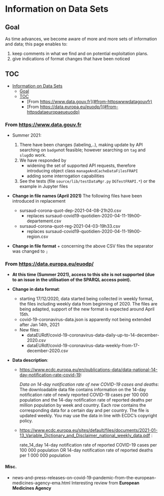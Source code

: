 # Information on Data Sets

## Goal
As time advances, we become aware of more and more sets of information and data;
this page enables to:
  1. keep comments in what we find and on potential exploitation plans.
  2. give indications of format changes that have been noticed

## TOC
<!--TOC-->

- [Information on Data Sets](#information-on-data-sets)
  - [Goal](#goal)
  - [TOC](#toc)
    - [From https://www.data.gouv.fr](#from-httpswwwdatagouvfr)
    - [From https://data.europa.eu/euodp/](#from-httpsdataeuropaeueuodp)

<!--TOC-->


### From https://www.data.gouv.fr
 - Summer 2021:
   1. There have been changes (labeling,..), making update by API searching 
      on `badge`not feasible; however searching  on `tag` and `slug`do work. 
   1. We have responded by
      + widening the set of supported API requests, therefore
        introducing object class `manageAndCacheDataFilesFRAPI`
	  + adding some interrogation capabilities
   1. See the tests (file `source/lib/testDataMgr.py` `DGTestFRAPI.*`) 
      or the example in Jupyter files
 - <B>Change in file names (April 2021)</B>
   The following files have been introduced in replacement
    + sursaud-corona-quot-dep-2021-04-08-21h20.csv 
	  - replaces sursaud-covid19-quotidien-2020-04-11-19h00-departement.csv
    + sursaud-corona-quot-reg-2021-04-03-19h33.csv
	  - replaces sursaud-covid19-quotidien-2020-04-11-19h00-region.csv
	   
 - <B>Change in file format</B>
       + concerning the above CSV files the separator was changed to `;`

### From https://data.europa.eu/euodp/
 - <B>At this time (Summer 2021), access to this site is not supported (due to an
     issue in the utilisation of the SPARQL access point).</B>
 - <B>Change in data  format</B>:
   + starting 17/12/2020, data started being collected in weekly format, the
     files including weekly data from beginning of 2020. The files are being adapted,
	 support of the new format is expected around April 15th.
   + covid-19-coronavirus-data.json is apparently not being extended after Jan 14th, 2021
   + New files:
     - dataEURdf/covid-19-coronavirus-data-daily-up-to-14-december-2020.csv
     - dataEURdf/covid-19-coronavirus-data-weekly-from-17-december-2020.csv
 
 - <B>Data description</B>:
   +  https://www.ecdc.europa.eu/en/publications-data/data-national-14-day-notification-rate-covid-19:
   
      <I>Data on 14-day notification rate of new COVID-19 cases and
      deaths</I>: The downloadable data file contains information on the
      14-day notification rate of newly reported COVID-19 cases per 100 000
      population and the 14-day notification rate of reported deaths per
      million population by week and country. Each row contains the
      corresponding data for a certain day and per country. The file is
      updated weekly. You may use the data in line with ECDC’s copyright
      policy.
	  
   + https://www.ecdc.europa.eu/sites/default/files/documents/2021-01-13_Variable_Dictionary_and_Disclaimer_national_weekly_data.pdf :
   
     rate_14_day 14-day notification rate of reported COVID-19 cases per 100 000 population
	 OR 14-day notification rate of reported deaths per 1 000 000 population
 

#### Misc.
 - news-and-press-releases-on-covid-19-pandemic-from-the-european-medicines-agency-ema.html 
   Interesting review from **European Medicines Agency**
